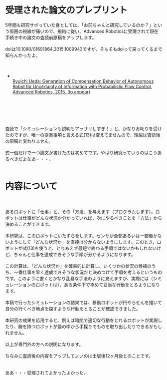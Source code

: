 # 受理された論文のプレプリント
5年間も研究サボっていた身としては、「お前ちゃんと研究しているのか？」という周囲の視線が痛いので、規約に従い、Advanced Roboticsに受理されて現在手続き中の論文の査読前原稿をアップします。<br />
<br />
doiは10.1080/01691864.2015.1009943ですが、そもそもdoiって戻ってくるまで知らんかったよ。<br />
<br />
<ul><br />
<li><br />
<a href="ar_prob_flow1.pdf" target="_blank">Ryuichi Ueda: Generation of Compensation Behavior of Autonomous Robot for Uncertainty of Information with Probabilistic Flow Control, Advanced Robotics, 2015. (to appear)</a><br />
</li><br />
</ul><br />
<br />
<!--more--><br />
<br />
査読で「シミュレーションも説明もアッサリしすぎ！」と、かなりお叱りを受けたのですが、唯一の提案事項と言える式(13)は変えてませんので、理屈は査読後の原稿と変わりません。<br />
<br />
式一個だけで一つ論文が書けたのは初めてです。やはり研究っていうのはこうあるべきだよなあ・・・。<br />
<br />
<h1>内容について</h1><br />
<br />
あるロボットに「仕事」と、その「方法」を与えます（プログラムします）。ロボットは仕事がどんな状況か分かっていれば、次にやるべきことを「方法」から決めることができます。<br />
<br />
本研究は、このロボットにいたずらをします。センサが全部あるいは一部働かないようにして「どんな状況か」を直接は分からないようにします。このとき、ロボットが式(13)を使うと、とりあえず最短で終わる手順ではないかもしれないけど、ちゃんと仕事を達成できそうな手順が分かるようになります。<br />
<br />
この計算は、「どんな状況か」を確率的に計算し、いくつかの状況の候補のうち、一番仕事を早く達成できそうな状況だと決めつけて手順を考えるというものです。このように書くとかなり乱暴な手法のように見えますが、実際には（シミュレーションのロボットは）、ある条件下で極めて妥当な行動をとるようになります。<br />
<br />
本稿で行ったシミュレーションの結果では、移動ロボットが円やらせんを描いて自分の行くべき地点を探すような行動をとることが確認できました。<br />
<br />
本研究の成果を応用すると、例えば暗闇で適切な行動をとれるロボットが実現したり、腕を持つロボットが袋の中から手探りでものを取り出したりできるかもしれません。<br />
<br />
以上が専門外の方への説明になります。<br />
<br />
ちなみに査読後の内容をアップしてよいのは出版後12ヶ月後とのことです。<br />
<br />
<br />
ああ・・・受理されてよかったよかった。
